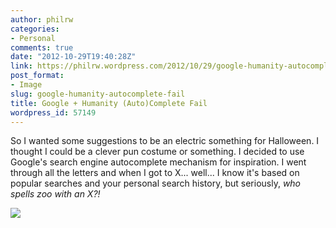 ```yaml
---
author: philrw
categories:
- Personal
comments: true
date: "2012-10-29T19:40:28Z"
link: https://philrw.wordpress.com/2012/10/29/google-humanity-autocomplete-fail/
post_format:
- Image
slug: google-humanity-autocomplete-fail
title: Google + Humanity (Auto)Complete Fail
wordpress_id: 57149
---
```


So I wanted some suggestions to be an electric something for Halloween. I thought I could be a clever pun costume or something. I decided to use Google's search engine autocomplete mechanism for inspiration. I went through all the letters and when I got to X... well... I know it's based on popular searches and your personal search history, but seriously, _who spells zoo with an X?!_

![](/images/google-autocomplete-fail.jpg)
